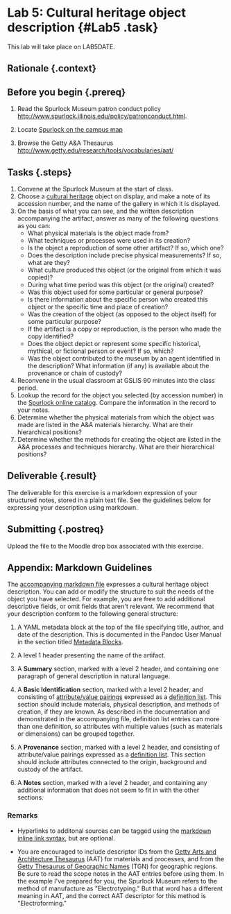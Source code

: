 # Lab 5: Cultural heritage object description {#Lab5 .task}

This lab will take place on LAB5DATE.

## Rationale {.context}

## Before you begin {.prereq}
1. Read the Spurlock Museum patron conduct policy <http://www.spurlock.illinois.edu/policy/patronconduct.html>.

2. Locate [Spurlock on the campus map](http://tinyurl.com/nsj8brt)

3. Browse the Getty A&A Thesaurus <http://www.getty.edu/research/tools/vocabularies/aat/>

## Tasks {.steps}

1. Convene at the Spurlock Museum at the start of class.
2. Choose a [cultural heritage](https://en.wikipedia.org/wiki/Cultural_heritage) object on display, 
   and make a note of its accession number, and the name of the gallery in which it is displayed.
3. On the basis of what you can see, and the written description accompanying the artifact, answer as many of
   the following questions as you can:
   - What physical materials is the object made from?
   - What techniques or processes were used in its creation?
   - Is the object a reproduction of some other artifact? If so, which one?
   - Does the description include precise physical measurements? If so, what are they?
   - What culture produced this object (or the original from which it was copied)?
   - During what time period was this object (or the original) created?
   - Was this object used for some particular or general purpose?
   - Is there information about the specific person who created this object or the specific time and place of creation?
   - Was the creation of the object (as opposed to the object itself) for some particular purpose?
   - If the artifact is a copy or reproduction, is the person who made the copy identified?
   - Does the object depict or represent some specific historical, mythical, or fictional person or event? If so, which?
   - Was the object contributed to the museum by an agent identified in the description? What information (if any) 
     is available about the provenance or chain of custody?
4. Reconvene in the usual classroom at GSLIS 90 minutes into the class period.
5. Lookup the record for the object you selected (by accession number) in the 
   [Spurlock online catalog](http://www.spurlock.illinois.edu/search/index.php). Compare the information in the
   record to your notes.
6. Determine whether the physical materials from which the object was made are listed in the A&A materials hierarchy.
   What are their hierarchical positions?
7. Determine whether the methods for creating the object are listed in the A&A processes and techniques hierarchy.
   What are their hierarchical positions?

## Deliverable {.result}
The deliverable for this exercise is a markdown expression of your structured notes, stored in a plain text file.
See the guidelines below for expressing your description using markdown.

## Submitting {.postreq}
Upload the  file to the Moodle drop box associated with this exercise.

## Appendix: Markdown Guidelines
The [accompanying markdown file](https://raw.githubusercontent.com/LIS501/syllabi/master/labs/chalice.md)
expresses a cultural heritage object description. You can add or
modify the structure to suit the needs of the object you have
selected. For example, you are free to add additional descriptive
fields, or omit fields that aren't relevant. We recommend that your
description conform to the following general structure:

1. A YAML metadata block at the top of the file specifying title,
   author, and date of the description. This is documented in the
   Pandoc User Manual in the section
   titled [Metadata Blocks](http://pandoc.org/MANUAL.html#metadata-blocks).

2. A level 1 header presenting the name of the artifact.

3. A **Summary** section, marked with a level 2 header, and containing
   one paragraph of general description in natural language.
   
4. A **Basic Identification** section, marked with a level 2 header,
   and consisting of
   [attribute/value pairings](https://en.wikipedia.org/wiki/Attribute%E2%80%93value_pair)
   expressed as a
   [definition list](http://pandoc.org/MANUAL.html#definition-lists).
   This section should include materials, physical description, and
   methods of creation, if they are known. As described in the
   documentation and demonstrated in the accompanying file, definition
   list entries can more than one definition, so attributes with multiple
   values (such as materials or dimensions) can be grouped together.

5. A **Provenance** section, marked with a level 2 header,
   and consisting of attribute/value pairings expressed as a
   [definition list](http://pandoc.org/MANUAL.html#definition-lists).
   This section should include attributes connected to the origin,
   background and custody of the artifact.

6. A **Notes** section, marked with a level 2 header, and containing
   any additional information that does not seem to fit in with the
   other sections.
   
### Remarks

- Hyperlinks to additonal sources can be tagged using the
  [markdown inline link syntax](http://pandoc.org/MANUAL.html#inline-links),
  but are optional.
  
- You are encouraged to include descriptor IDs from the
  [Getty Arts and Architecture Thesaurus](http://www.getty.edu/research/tools/vocabularies/aat/)
  (AAT) for materials and processes, and from the
  [Getty Thesaurus of Geographic Names](http://vocab.getty.edu/tgn/)
  (TGN) for geographic regions. Be sure to read the scope notes in
  the AAT entries before using them. In the example I've prepared for
  you, the Spurlock Museum refers to the method of manufacture as
  "Electrotyping." But that word has a different meaning in AAT, and
  the correct AAT descriptor for this method is "Electroforming."

